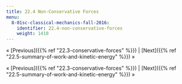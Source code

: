 ```yaml
---
title: 22.4 Non-Conservative Forces
menu:
  8-01sc-classical-mechanics-fall-2016:
    identifier: 22.4-non-conservative-forces
    weight: 1410
---
```

« [Previous]({{% ref "22.3-conservative-forces" %}}) | [Next]({{% ref "22.5-summary-of-work-and-kinetic-energy" %}}) »

« [Previous]({{% ref "22.3-conservative-forces" %}}) | [Next]({{% ref "22.5-summary-of-work-and-kinetic-energy" %}}) »